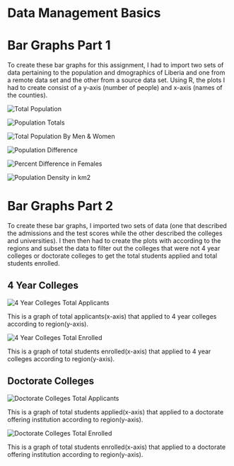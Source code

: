 # Data Management Basics

# Bar Graphs Part 1
To create these bar graphs for this assignment, I had to import two sets of data pertaining to the population and dmographics of Liberia and one from a remote data set and the other from a source data set. Using R, the plots I had to create consist of a y-axis (number of people) and x-axis (names of the counties).

![Total Population](total_population.png)

![Population Totals](population_totals.png)

![Total Population By Men & Women](total_pop_by_menwomen.png)

![Population Difference](population_difference.png)

![Percent Difference in Females](percentdiff_female.png)

![Population Density in km2](population_density.png)

# Bar Graphs Part 2
To create these bar graphs, I imported two sets of data (one that described the admissions and the test scores while the other described the colleges and universities). I then then had to create the plots with according to the regions and subset the data to filter out the colleges that were not 4 year colleges or doctorate colleges to get the total students applied and total students enrolled. 

## 4 Year Colleges 
![4 Year Colleges Total Applicants](ttl_apps_college_plot.png)

This is a graph of total applicants(x-axis) that applied to 4 year colleges according to region(y-axis). 

![4 Year Colleges Total Enrolled](ttl_enrolled_college_plot.png)

This is a graph of total students enrolled(x-axis) that applied to 4 year colleges according to region(y-axis). 

## Doctorate Colleges
![Doctorate Colleges Total Applicants](ttl_apps_doc_plot.png)

This is a graph of total students applied(x-axis) that applied to a doctorate offering institution according to region(y-axis).

![Doctorate Colleges Total Enrolled](ttl__enrolled_doc_plot.png)

This is a graph of total students enrolled(x-axis) that applied to a doctorate offering institution according to region(y-axis).





